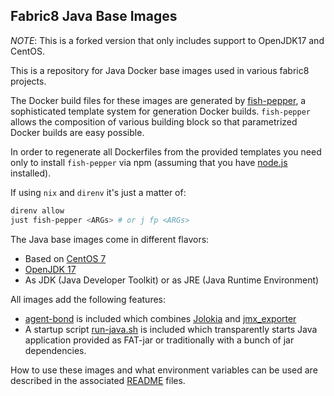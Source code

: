 ## Fabric8 Java Base Images

*NOTE*: This is a forked version that only includes support to OpenJDK17 and CentOS.

This is a repository for Java Docker base images used in various fabric8 projects.

The Docker build files for these images are generated by
[fish-pepper](https://github.com/fabric8io-images/fish-pepper), a sophisticated
template system for generation Docker builds. `fish-pepper` allows
the composition of various building block so that parametrized Docker
builds are easy possible.

In order to regenerate all Dockerfiles from the provided templates you
need only to install `fish-pepper` via npm (assuming that you have
[node.js](https://nodejs.org/) installed).

If using `nix` and `direnv` it's just a matter of:

```sh
direnv allow
just fish-pepper <ARGs> # or j fp <ARGs>
```

The Java base images come in different flavors:

* Based on [CentOS 7](https://www.centos.org/)
* [OpenJDK 17](http://openjdk.java.net/projects/jdk/17/)
* As JDK (Java Developer Toolkit) or as JRE (Java Runtime Environment)

All images add the following features:

* [agent-bond](https://github.com/fabric8io/agent-bond) is included
  which combines [Jolokia](http://www.jolokia.org) and
  [jmx_exporter](https://github.com/prometheus/jmx_exporter)
* A startup script [run-java.sh](https://github.com/fabric8io/run-java-sh) is
  included which transparently starts Java application provided as FAT-jar or
  traditionally with a bunch of jar dependencies.

How to use these images and what environment variables can be used are
described in the associated [README](images/centos/openjdk8/jdk/README.md) files.
